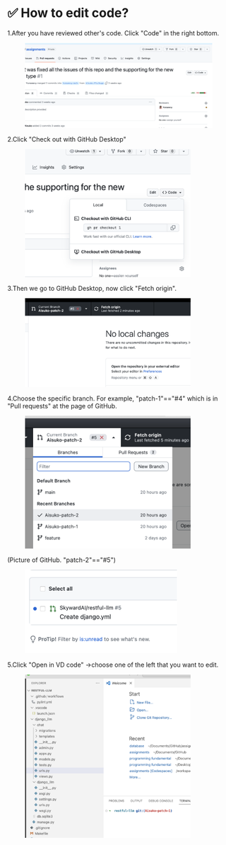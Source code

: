 # ✅ How to edit code?

1.After you have reviewed other's code. Click "Code" in the right bottom.

<div align="left">

<figure><img src=".gitbook/assets/Screenshot 2023-06-02 at 2.13.49 pm.png" alt=""><figcaption></figcaption></figure>

</div>

2.Click "Check out with GitHub Desktop"

<div align="left">

<figure><img src=".gitbook/assets/Screenshot 2023-06-02 at 2.16.21 pm.png" alt="" width="375"><figcaption></figcaption></figure>

</div>

3.Then we go to GitHub Desktop, now click "Fetch origin".

<div align="left">

<figure><img src=".gitbook/assets/Screenshot 2023-06-02 at 2.22.11 pm.png" alt="" width="375"><figcaption></figcaption></figure>

</div>

4.Choose the specific branch. For example, "patch-1"=="#4" which is in "Pull requests" at the page of GitHub.

<div align="left">

<figure><img src=".gitbook/assets/Screenshot 2023-06-02 at 2.24.31 pm.png" alt="" width="375"><figcaption></figcaption></figure>

</div>

(Picture of GitHub. "patch-2"=="#5")

<div align="left">

<figure><img src=".gitbook/assets/Screenshot 2023-06-02 at 2.29.33 pm.png" alt="" width="344"><figcaption></figcaption></figure>

</div>

5.Click "Open in VD code" ->choose one of the left that you want to edit.

<div align="left">

<figure><img src=".gitbook/assets/Screenshot 2023-06-02 at 2.39.31 pm.png" alt="" width="375"><figcaption></figcaption></figure>

</div>

&#x20;
